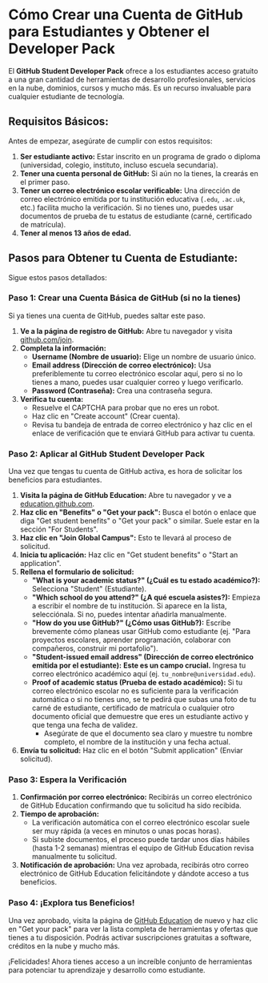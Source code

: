 # Cómo Crear una Cuenta de GitHub para Estudiantes y Obtener el Developer Pack

El **GitHub Student Developer Pack** ofrece a los estudiantes acceso gratuito a una gran cantidad de herramientas de desarrollo profesionales, servicios en la nube, dominios, cursos y mucho más. Es un recurso invaluable para cualquier estudiante de tecnología.

## Requisitos Básicos:

Antes de empezar, asegúrate de cumplir con estos requisitos:

1.  **Ser estudiante activo:** Estar inscrito en un programa de grado o diploma (universidad, colegio, instituto, incluso escuela secundaria).
2.  **Tener una cuenta personal de GitHub:** Si aún no la tienes, la crearás en el primer paso.
3.  **Tener un correo electrónico escolar verificable:** Una dirección de correo electrónico emitida por tu institución educativa (`.edu`, `.ac.uk`, etc.) facilita mucho la verificación. Si no tienes uno, puedes usar documentos de prueba de tu estatus de estudiante (carné, certificado de matrícula).
4.  **Tener al menos 13 años de edad.**

## Pasos para Obtener tu Cuenta de Estudiante:

Sigue estos pasos detallados:

### Paso 1: Crear una Cuenta Básica de GitHub (si no la tienes)

Si ya tienes una cuenta de GitHub, puedes saltar este paso.

1.  **Ve a la página de registro de GitHub:** Abre tu navegador y visita [github.com/join](https://github.com/join).
2.  **Completa la información:**
    * **Username (Nombre de usuario):** Elige un nombre de usuario único.
    * **Email address (Dirección de correo electrónico):** Usa preferiblemente tu correo electrónico escolar aquí, pero si no lo tienes a mano, puedes usar cualquier correo y luego verificarlo.
    * **Password (Contraseña):** Crea una contraseña segura.
3.  **Verifica tu cuenta:**
    * Resuelve el CAPTCHA para probar que no eres un robot.
    * Haz clic en "Create account" (Crear cuenta).
    * Revisa tu bandeja de entrada de correo electrónico y haz clic en el enlace de verificación que te enviará GitHub para activar tu cuenta.

### Paso 2: Aplicar al GitHub Student Developer Pack

Una vez que tengas tu cuenta de GitHub activa, es hora de solicitar los beneficios para estudiantes.

1.  **Visita la página de GitHub Education:** Abre tu navegador y ve a [education.github.com](https://education.github.com/).
2.  **Haz clic en "Benefits" o "Get your pack":** Busca el botón o enlace que diga "Get student benefits" o "Get your pack" o similar. Suele estar en la sección "For Students".
3.  **Haz clic en "Join Global Campus":** Esto te llevará al proceso de solicitud.
4.  **Inicia tu aplicación:** Haz clic en "Get student benefits" o "Start an application".
5.  **Rellena el formulario de solicitud:**
    * **"What is your academic status?" (¿Cuál es tu estado académico?):** Selecciona "Student" (Estudiante).
    * **"Which school do you attend?" (¿A qué escuela asistes?):** Empieza a escribir el nombre de tu institución. Si aparece en la lista, selecciónala. Si no, puedes intentar añadirla manualmente.
    * **"How do you use GitHub?" (¿Cómo usas GitHub?):** Escribe brevemente cómo planeas usar GitHub como estudiante (ej. "Para proyectos escolares, aprender programación, colaborar con compañeros, construir mi portafolio").
    * **"Student-issued email address" (Dirección de correo electrónico emitida por el estudiante):** **Este es un campo crucial.** Ingresa tu correo electrónico académico aquí (ej. `tu_nombre@universidad.edu`).
    * **Proof of academic status (Prueba de estado académico):** Si tu correo electrónico escolar no es suficiente para la verificación automática o si no tienes uno, se te pedirá que subas una foto de tu carné de estudiante, certificado de matrícula o cualquier otro documento oficial que demuestre que eres un estudiante activo y que tenga una fecha de validez.
        * Asegúrate de que el documento sea claro y muestre tu nombre completo, el nombre de la institución y una fecha actual.
6.  **Envía tu solicitud:** Haz clic en el botón "Submit application" (Enviar solicitud).

### Paso 3: Espera la Verificación

1.  **Confirmación por correo electrónico:** Recibirás un correo electrónico de GitHub Education confirmando que tu solicitud ha sido recibida.
2.  **Tiempo de aprobación:**
    * La verificación automática con el correo electrónico escolar suele ser muy rápida (a veces en minutos o unas pocas horas).
    * Si subiste documentos, el proceso puede tardar unos días hábiles (hasta 1-2 semanas) mientras el equipo de GitHub Education revisa manualmente tu solicitud.
3.  **Notificación de aprobación:** Una vez aprobada, recibirás otro correo electrónico de GitHub Education felicitándote y dándote acceso a tus beneficios.

### Paso 4: ¡Explora tus Beneficios!

Una vez aprobado, visita la página de [GitHub Education](https://education.github.com/pack/uncategorized) de nuevo y haz clic en "Get your pack" para ver la lista completa de herramientas y ofertas que tienes a tu disposición. Podrás activar suscripciones gratuitas a software, créditos en la nube y mucho más.

¡Felicidades! Ahora tienes acceso a un increíble conjunto de herramientas para potenciar tu aprendizaje y desarrollo como estudiante.

